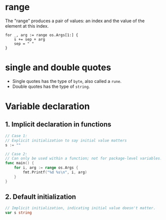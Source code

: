 # range

The "range" produces a pair of values: an index and the value of the
element at this index.

    for _, arg := range os.Args[1:] {
        s += sep + arg
        sep = " "
    }

# single and double quotes

   * Single quotes has the type of `byte`, also called a `rune`.
   * Double quotes has the type of `string`.


# Variable declaration

## 1. Implicit declaration in functions

```go
// Case 1:
// Explicit initialization to say initial value matters
s := ""

// Case 2:
// Can only be used within a function; not for package-level variables.
func main() {
	for i, arg := range os.Args {
	    fmt.Printf("%d %s\n", i, arg)
	}
}
```

## 2. Default initialization

```go
// Implicit initialization, indicating initial value doesn't matter.
var s string
```
